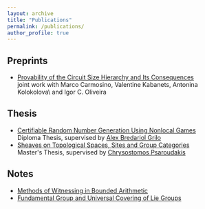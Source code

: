 ```yaml
---
layout: archive
title: "Publications"
permalink: /publications/
author_profile: true
---
```


## Preprints
* [Provability of the Circuit Size Hierarchy and Its Consequences](https://dimitristsin.github.io/files/Circuit_Size_Hierarchy_Bounded_Arithmetic.pdf)\
  joint work with Marco Carmosino, Valentine Kabanets, Antonina Kolokolova\ and Igor C. Oliveira

## Thesis
* [Certifiable Random Number Generation Using Nonlocal Games](https://dimitristsin.github.io/files/thesis.pdf)\
  Diploma Thesis, supervised by [Alex Bredariol Grilo](https://abgrilo.github.io/)
* [Sheaves on Topological Spaces, Sites and Group Categories](https://dimitristsin.github.io/files/thesis_math.pdf)\
  Master's Thesis, supervised by [Chrysostomos Psaroudakis](https://sites.google.com/view/chrysostomos-psaroudakis/home)

## Notes
* [Methods of Witnessing in Bounded Arithmetic](https://dimitristsin.github.io/files/witnessing_theorems.pdf)
* [Fundamental Group and Universal Covering of Lie Groups](https://dimitristsin.github.io/files/fundamental_group.pdf)

